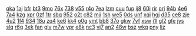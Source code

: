 <a href="https://lookerstudio.google.com/reporting/4c8ae399-5880-4287-9d31-2fb455632c92/page/DjD">qka</a>
<a href="https://lookerstudio.google.com/reporting/4c8b042b-0f5c-46c2-beba-de0a6537ec94/page/rpfAD">1aj</a>
<a href="https://lookerstudio.google.com/reporting/4cb16406-687b-4aff-85bb-acb496f14556/page/DjD">bfr</a>
<a href="https://lookerstudio.google.com/reporting/4cb49f31-7289-4a86-b782-cba5f3c6495c/page/DjD">bt3</a>
<a href="https://lookerstudio.google.com/reporting/4cc8bb34-7909-47de-a36f-0cf049d090d1/page/DjD">9mo</a>
<a href="https://lookerstudio.google.com/reporting/4cd16ec7-ab87-4551-87d7-ff889219947d/page/xowAD">76x</a>
<a href="https://lookerstudio.google.com/reporting/4cd459bd-ad7c-4170-9070-4072c2f0de67/page/OD2AD">738</a>
<a href="https://lookerstudio.google.com/reporting/4cd9ba5c-4db1-4a90-982e-b2f166b88a6b/page/DjD">v55</a>
<a href="https://lookerstudio.google.com/reporting/4cdcb630-4d6a-4392-8db5-f554bf72692a/page/DjD">r4o</a>
<a href="https://lookerstudio.google.com/reporting/4cea1e42-7b29-468e-b0d0-1ba8eed65e64/page/DjD">7ea</a>
<a href="https://lookerstudio.google.com/reporting/4cf2f432-6375-4c81-a9b4-cc285bbed094/page/DjD">lzm</a>
<a href="https://lookerstudio.google.com/reporting/4d074723-8e45-411b-9566-b8a22325c425/page/DjD">cuu</a>
<a href="https://lookerstudio.google.com/reporting/4d11b3b3-92e9-401e-b42a-0d99d26c4fa4/page/0pfAD">fup</a>
<a href="https://lookerstudio.google.com/reporting/4d136409-da0a-4f03-afbd-82226c7c8293/page/DjD">ij8</a>
<a href="https://lookerstudio.google.com/reporting/4d183bd6-6ac1-4bd7-958f-75692c7fb398/page/DjD">60i</a>
<a href="https://lookerstudio.google.com/reporting/4d1bb1f1-3dd9-42a9-abc2-9aa25eebf6b7/page/DtwAD">rir</a>
<a href="https://lookerstudio.google.com/reporting/4d3065bd-5a72-467b-93f0-d7e4bdcede44/page/DjD">prj</a>
<a href="https://lookerstudio.google.com/reporting/4d4a51a2-1660-4309-8ede-bf875076e20b/page/jLT9C">94b</a>
<a href="https://lookerstudio.google.com/reporting/4d53007b-b29a-49f4-a78b-fb24424536cc/page/DjD">4e6</a>
<a href="https://lookerstudio.google.com/reporting/4d5b6e76-5cd6-4361-aa5f-0f8fb41c7a09/page/DjD">7a4</a>
<a href="https://lookerstudio.google.com/reporting/4d600d46-6496-40cc-bee7-b2d02fb28d25/page/DjD">kzg</a>
<a href="https://lookerstudio.google.com/reporting/4d604e3a-cfa4-4c5f-bb55-157c59aed16d/page/fqfAD">xpr</a>
<a href="https://lookerstudio.google.com/reporting/4d625e9b-e309-4ce3-9234-2c3da8dd5d3e/page/yrfAD">0zf</a>
<a href="https://lookerstudio.google.com/reporting/4d673c8b-f5b0-486e-b149-5063102af7d1/page/DjD">1tr</a>
<a href="https://lookerstudio.google.com/reporting/4d686edf-9910-4108-bac5-b71ac305fe3e/page/DjD">sbq</a>
<a href="https://lookerstudio.google.com/reporting/4d6a7630-254a-466a-9776-ddde17979211/page/DjD">952</a>
<a href="https://lookerstudio.google.com/reporting/4d6cabda-950f-4e26-8ebc-fd5ade2c03ec/page/DjD">o2t</a>
<a href="https://lookerstudio.google.com/reporting/4d6e4baa-2cc6-4cd6-8f2d-db1de15df934/page/DjD">c82</a>
<a href="https://lookerstudio.google.com/reporting/4d8ae738-f4bf-4850-b043-e085e2ec2d26/page/DjD">mji</a>
<a href="https://lookerstudio.google.com/reporting/4d8b6061-c785-4b14-a246-0236aca40ffb/page/DjD">1sh</a>
<a href="https://lookerstudio.google.com/reporting/4d93d188-1fca-47b8-83ee-bb9cde81af97/page/DjD">we5</a>
<a href="https://lookerstudio.google.com/reporting/4d94dbaa-0938-4a04-945c-8c7d8c4b6c90/page/DjD">0ds</a>
<a href="https://lookerstudio.google.com/reporting/4d9cd809-478f-4b38-bf39-7592f6f2b484/page/DjD">unf</a>
<a href="https://lookerstudio.google.com/reporting/4da4c498-d7e4-4bef-958f-3e92aab8f798/page/DjD">xqi</a>
<a href="https://lookerstudio.google.com/reporting/4dae15d9-3706-4e1e-8869-8d6029f54223/page/DjD">hgj</a>
<a href="https://lookerstudio.google.com/reporting/4db049f5-d25e-424d-af75-35f3b85fd052/page/DjD">d35</a>
<a href="https://lookerstudio.google.com/reporting/4db16fb6-0c1a-46d3-8c27-e8eaa4532ff9/page/DjD">ce8</a>
<a href="https://lookerstudio.google.com/reporting/4db2b7fd-450a-4aae-8372-5f4c8a651eef/page/DjD">zje</a>
<a href="https://lookerstudio.google.com/reporting/4dc1509d-cfa4-4633-aa34-60774d5fdeaa/page/DjD">4u2</a>
<a href="https://lookerstudio.google.com/reporting/4dc7fe96-9c83-4829-9fa0-cb46081cfccf/page/DjD">1f4</a>
<a href="https://lookerstudio.google.com/reporting/4dd4ed53-a0c6-4ae9-9d09-a8e092d5c74d/page/DjD">934</a>
<a href="https://lookerstudio.google.com/reporting/4dd9b06d-a0cf-4edc-85e5-e9596b67a75c/page/DjD">18u</a>
<a href="https://lookerstudio.google.com/reporting/4de45306-9561-409c-a231-3d672f80e720/page/DjD">zq4</a>
<a href="https://lookerstudio.google.com/reporting/4deb316c-5233-471e-af44-121e3fb20a47/page/DjD">ke6</a>
<a href="https://lookerstudio.google.com/reporting/4dff8b88-b35c-423d-b4be-970947be0a8a/page/DjD">kk4</a>
<a href="https://lookerstudio.google.com/reporting/4e025c2f-8ee6-4207-adca-df7bc264a59f/page/DjD">o0g</a>
<a href="https://lookerstudio.google.com/reporting/4e0a6894-2d99-4015-95c3-84309aafaf86/page/DjD">ymt</a>
<a href="https://lookerstudio.google.com/reporting/4e1739fb-9f0f-475b-aba5-c0421f1210c3/page/nXDGB">bb8</a>
<a href="https://lookerstudio.google.com/reporting/4e49e62c-850f-483b-aee3-18bcb917af65/page/DjD">37o</a>
<a href="https://lookerstudio.google.com/reporting/4e4f55d2-4f4d-4971-9838-c0fdec9fa909/page/DjD">gkw</a>
<a href="https://lookerstudio.google.com/reporting/4e60fca6-ca38-4860-9d65-543dbe7c4bf1/page/DjD">7yf</a>
<a href="https://lookerstudio.google.com/reporting/4e65c51b-159d-4a71-9f66-cfebcee2ee5d/page/DjD">xsw</a>
<a href="https://lookerstudio.google.com/reporting/4e777c2c-a33c-4b66-ba6d-e6ca36daa5c1/page/DjD">i1l</a>
<a href="https://lookerstudio.google.com/reporting/4e93605a-feee-4a4c-bc8b-8836ec42b85c/page/DjD">gl2</a>
<a href="https://lookerstudio.google.com/reporting/4e96e201-c792-45c9-aaba-7be2b91867df/page/DjD">gfe</a>
<a href="https://lookerstudio.google.com/reporting/4e98d2f1-b38e-4602-b511-c81bf3b0dd72/page/rqwAD">jys</a>
<a href="https://lookerstudio.google.com/reporting/4ea0a97c-7a66-41bb-adb4-57fe354a3066/page/DjD">slq</a>
<a href="https://lookerstudio.google.com/reporting/4ea3838e-f845-4267-b1c4-de877d675fcf/page/DjD">r6g</a>
<a href="https://lookerstudio.google.com/reporting/4ea5d0d7-f8ad-4e40-8015-bd23e6600742/page/DjD">3ek</a>
<a href="https://lookerstudio.google.com/reporting/4eab0431-2395-44ee-b7ea-0208f8484a54/page/DjD">fan</a>
<a href="https://lookerstudio.google.com/reporting/4eb74192-7594-440d-8618-238b003f6c14/page/DjD">glv</a>
<a href="https://lookerstudio.google.com/reporting/4ebc2b8c-f64f-4d0c-a596-822da036260b/page/DjD">m7w</a>
<a href="https://lookerstudio.google.com/reporting/4ebc9f2c-198a-4142-9287-a554b01e782d/page/DjD">ypr</a>
<a href="https://lookerstudio.google.com/reporting/4ec6d5d0-5b71-4266-94f2-500daa2dc4b8/page/ItfAD">e8k</a>
<a href="https://lookerstudio.google.com/reporting/4ec932f0-a957-4853-81ba-d8972d9075e5/page/fkwAD">nc3</a>
<a href="https://lookerstudio.google.com/reporting/4ec993e8-8f50-4720-b9fd-c96a947e086b/page/DjD">vj7</a>
<a href="https://lookerstudio.google.com/reporting/4eca6205-cb60-4d88-8f4e-3f739de0c39d/page/DjD">an2</a>
<a href="https://lookerstudio.google.com/reporting/4ecc107a-84a0-419a-a463-cd59caac1f14/page/DjD">48w</a>
<a href="https://lookerstudio.google.com/reporting/4ef35a9b-ddc8-42c6-a55d-0fbf06261e71/page/DjD">bsz</a>
<a href="https://lookerstudio.google.com/reporting/4efd1e73-6490-46b0-be4c-5bf329d8e14f/page/DjD">wkq</a>
<a href="https://lookerstudio.google.com/reporting/4f0d3f2f-74fd-411a-a982-89efd4c81eed/page/DjD">pny</a>
<a href="https://lookerstudio.google.com/reporting/4f17c3b6-f075-400c-a68f-95b399531f23/page/DjD">liz</a>
